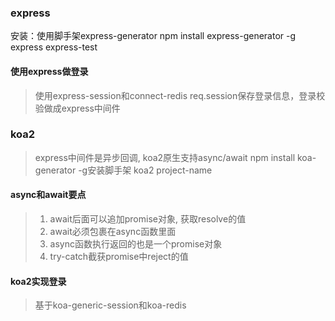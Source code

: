 ### express
安装：使用脚手架express-generator
npm install express-generator -g
express express-test

#### 使用express做登录
> 使用express-session和connect-redis
> req.session保存登录信息，登录校验做成express中间件


### koa2
> express中间件是异步回调, koa2原生支持async/await
> npm install koa-generator -g安装脚手架
> koa2 project-name

#### async和await要点
> 1. await后面可以追加promise对象, 获取resolve的值
> 2. await必须包裹在async函数里面
> 3. async函数执行返回的也是一个promise对象
> 4. try-catch截获promise中reject的值

#### koa2实现登录
> 基于koa-generic-session和koa-redis